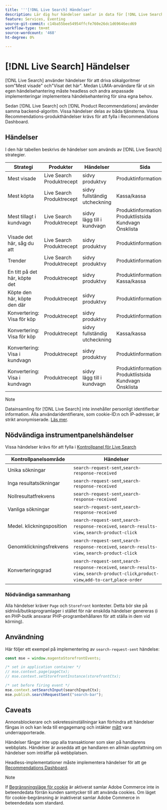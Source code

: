 ```yaml
---
title: '''[!DNL Live Search] Händelser'
description: Lär dig hur händelser samlar in data för [!DNL Live Search].
feature: Services, Eventing
source-git-commit: c14ba55bee54954ffcfe760e26dc1d69646ecd69
workflow-type: tm+mt
source-wordcount: '468'
ht-degree: 0%

---
```


# [!DNL Live Search] Händelser

[!DNL Live Search] använder händelser för att driva sökalgoritmer som&quot;Mest visade&quot; och&quot;Visat det här&quot;. Medan LUMA-användare får ut sin egen händelsehantering måste headless och andra anpassade implementeringar implementera händelsehantering för sina egna behov.

Sedan [!DNL Live Search] och [!DNL Product Recommendations] använder samma backend-algoritm. Vissa händelser delas av båda tjänsterna. Vissa Recommendations-produkthändelser krävs för att fylla i Recommendations Dashboard.

## Händelser

I den här tabellen beskrivs de händelser som används av [!DNL Live Search] strategier.

| Strategi | Produkter | Händelser | Sida |
| --- | --- | --- | ---|
| Mest visade | Live Search<br>Produktrecept | sidvy<br>produktvy | Produktinformationssida |
| Mest köpta | Live Search<br>Produktrecept | sidvy<br>fullständig utcheckning | Kassa/kassa |
| Mest tillagt i kundvagn | Live Search<br>Produktrecept | sidvy<br>lägg till i kundvagn | Produktinformationssida<br>Produktlistsida<br>Kundvagn<br>Önsklista |
| Visade det här, såg du att | Live Search<br>Produktrecept | sidvy<br>produktvy | Produktinformationssida |
| Trender | Live Search<br>Produktrecept | sidvy<br>produktvy | Produktinformationssida |
| En titt på det här, köpte det | Produktrecept | sidvy<br>produktvy | Produktinformationssida<br>Kassa/kassa |
| Köpte den här, köpte den där | Produktrecept | sidvy<br>produktvy | Produktinformationssida |
| Konvertering: Visa för köp | Produktrecept | sidvy<br>produktvy | Produktinformationssida |
| Konvertering: Visa för köp | Produktrecept | sidvy<br>fullständig utcheckning | Kassa/kassa |
| Konvertering: Visa i kundvagn | Produktrecept | sidvy<br>produktvy | Produktinformationssida |
| Konvertering: Visa i kundvagn | Produktrecept | sidvy<br>lägg till i kundvagn | Produktinformationssida<br>Produktlistsida<br>Kundvagn<br>Önsklista |

>[!NOTE]
>
>Datainsamling för [!DNL Live Search] inte innehåller personligt identifierbar information. Alla användaridentifierare, som cookie-ID:n och IP-adresser, är strikt anonymiserade. [Läs mer](https://www.adobe.com/privacy/experience-cloud.html).

## Nödvändiga instrumentpanelshändelser

Vissa händelser krävs för att fylla i [Kontrollpanel för Live Search](https://experienceleague.adobe.com/docs/commerce-merchant-services/live-search/live-search-admin/performance.html)

| Kontrollpanelsområde | Händelser |
| ----- | ---- | 
| Unika sökningar | `search-request-sent`,`search-response-received` |
| Inga resultatsökningar | `search-request-sent`,`search-response-received` |
| Nollresultatfrekvens | `search-request-sent`,`search-response-received` |
| Vanliga sökningar | `search-request-sent`,`search-response-received` |
| Medel. klickningsposition | `search-request-sent`,`search-response-received`, `search-results-view`, `search-product-click` |
| Genomklickningsfrekvens | `search-request-sent`,`search-response-received`, `search-results-view`, `search-product-click` |
| Konverteringsgrad | `search-request-sent`,`search-response-received`, `search-results-view`, `search-product-click`,`product-view`,`add-to-cart`,`place-order` |

### Nödvändiga sammanhang

Alla händelser kräver `Page` och `Storefront` kontexter. Detta bör ske på sidnivå/butiksprogramlager i stället för när enskilda händelser genereras (i en PHP-butik ansvarar PHP-programbehållaren för att ställa in dem vid körning).

## Användning

Här följer ett exempel på implementering av `search-request-sent` händelse:

```javascript
const mse = window.magentoStorefrontEvents;

/* set in application container */
// mse.context.page(pageCtx);
// mse.context.setStorefrontInstance(storefrontCtx);

/* set before firing event */
mse.context.setSearchInput(searchInputCtx);
mse.publish.searchRequestSent("search-bar");
```

## Caveats

Annonsblockerare och sekretessinställningar kan förhindra att händelser fångas in och kan leda till engagemang och intäkter [mått](workspace.md) vara underrapporterade.

Händelser fångar inte upp alla transaktioner som sker på handlarens webbplats. Händelser är avsedda att ge handlaren en allmän uppfattning om händelser som inträffar på webbplatsen.

Headless-implementationer måste implementera händelser för att ge [Recommendations Dashboard](../product-recommendations/events.md).

>[!NOTE]
>
>If [Begränsningsläge för cookie](https://experienceleague.adobe.com/docs/commerce-admin/start/compliance/privacy/compliance-cookie-law.html) är aktiverat samlar Adobe Commerce inte in beteendedata förrän kunden samtycker till att använda cookies. Om läget för cookie-begränsning är inaktiverat samlar Adobe Commerce in beteendedata som standard.
